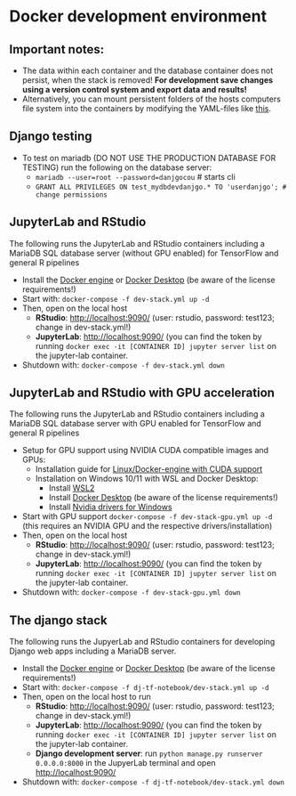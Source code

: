 # Docker development environment

## Important notes:
* The data within each container and the database container does not persist, when the stack is removed! **For development save changes using a version control system and export data and results!**
* Alternatively, you can mount persistent folders of the hosts computers file system into the containers by modifying the YAML-files like [this](https://docs.docker.com/storage/bind-mounts/#use-a-bind-mount-with-compose).

## Django testing
* To test on mariadb (DO NOT USE THE PRODUCTION DATABASE FOR TESTING) run the following on the database server:
	* `mariadb --user=root --password=danjgocou` # starts cli
	* `GRANT ALL PRIVILEGES ON test_mydbdevdanjgo.* TO 'userdanjgo'; # change permissions`

## JupyterLab and RStudio
The following runs the JupyterLab and RStudio containers including a MariaDB SQL database server (without GPU enabled) for TensorFlow and general R pipelines
* Install the [Docker engine](https://docs.docker.com/engine/install/) or [Docker Desktop](https://www.docker.com/products/docker-desktop/) (be aware of the license requirements!)
* Start with: `docker-compose -f dev-stack.yml up -d`
* Then, open on the local host
  * **RStudio**: [http://localhost:9090/](http://localhost:9090/) (user: rstudio, password: test123; change in dev-stack.yml!)
  * **JupyterLab**: [http://localhost:9090/](http://localhost:10000/) (you can find the token by running `docker exec -it [CONTAINER ID] jupyter server list` on the jupyter-lab container.
* Shutdown with: `docker-compose -f dev-stack.yml down`
  
## JupyterLab and RStudio with GPU acceleration
The following runs the JupyterLab and RStudio containers including a MariaDB SQL database server with GPU enabled for TensorFlow and general R pipelines
* Setup for GPU support using NVIDIA CUDA compatible images and GPUs:
  * Installation guide for [Linux/Docker-engine with CUDA support](https://docs.nvidia.com/datacenter/cloud-native/container-toolkit/install-guide.html#installation-guide)
  * Installation on Windows 10/11 with WSL and Docker Desktop:
    * Install [WSL2](https://learn.microsoft.com/de-de/windows/wsl/install)
    * Install [Docker Desktop](https://www.docker.com/products/docker-desktop/) (be aware of the license requirements!)
    * Install [Nvidia drivers for Windows](https://www.nvidia.com/download/index.aspx)
* Start with GPU support `docker-compose -f dev-stack-gpu.yml up -d` (this requires an NVIDIA GPU and the respective drivers/installation)
* Then, open on the local host
  * **RStudio**: [http://localhost:9090/](http://localhost:9090/) (user: rstudio, password: test123; change in dev-stack.yml!)
  * **JupyterLab**: [http://localhost:9090/](http://localhost:10000/) (you can find the token by running `docker exec -it [CONTAINER ID] jupyter server list` on the jupyter-lab container.
* Shutdown with: `docker-compose -f dev-stack-gpu.yml down`
  
## The django stack
The following runs the JupyerLab and RStudio containers for developing Django web apps including a MariaDB server.
* Install the [Docker engine](https://docs.docker.com/engine/install/) or [Docker Desktop](https://www.docker.com/products/docker-desktop/) (be aware of the license requirements!)
* Start with: `docker-compose -f dj-tf-notebook/dev-stack.yml up -d`
* Then, open on the local host to run
  * **RStudio**: [http://localhost:9090/](http://localhost:6060/) (user: rstudio, password: test123; change in dev-stack.yml!)
  * **JupyterLab**: [http://localhost:9090/](http://localhost:7070/) (you can find the token by running `docker exec -it [CONTAINER ID] jupyter server list` on the jupyter-lab container.
  * **Django development server**: run `python manage.py runserver 0.0.0.0:8000` in the JupyerLab terminal and open [http://localhost:9090/](http://localhost:5050/)
* Shutdown with: `docker-compose -f dj-tf-notebook/dev-stack.yml down`
